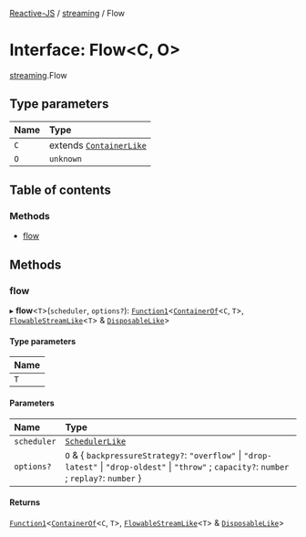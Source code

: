 [Reactive-JS](../README.md) / [streaming](../modules/streaming.md) / Flow

# Interface: Flow<C, O\>

[streaming](../modules/streaming.md).Flow

## Type parameters

| Name | Type |
| :------ | :------ |
| `C` | extends [`ContainerLike`](containers.ContainerLike.md) |
| `O` | `unknown` |

## Table of contents

### Methods

- [flow](streaming.Flow.md#flow)

## Methods

### flow

▸ **flow**<`T`\>(`scheduler`, `options?`): [`Function1`](../modules/functions.md#function1)<[`ContainerOf`](../modules/containers.md#containerof)<`C`, `T`\>, [`FlowableStreamLike`](streaming.FlowableStreamLike.md)<`T`\> & [`DisposableLike`](util.DisposableLike.md)\>

#### Type parameters

| Name |
| :------ |
| `T` |

#### Parameters

| Name | Type |
| :------ | :------ |
| `scheduler` | [`SchedulerLike`](scheduling.SchedulerLike.md) |
| `options?` | `O` & { `backpressureStrategy?`: ``"overflow"`` \| ``"drop-latest"`` \| ``"drop-oldest"`` \| ``"throw"`` ; `capacity?`: `number` ; `replay?`: `number`  } |

#### Returns

[`Function1`](../modules/functions.md#function1)<[`ContainerOf`](../modules/containers.md#containerof)<`C`, `T`\>, [`FlowableStreamLike`](streaming.FlowableStreamLike.md)<`T`\> & [`DisposableLike`](util.DisposableLike.md)\>
